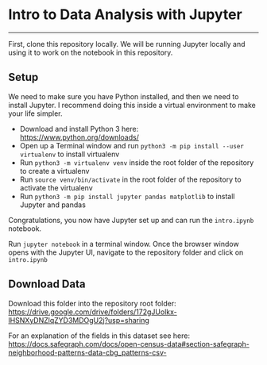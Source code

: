# Intro to Data Analysis with Jupyter
-------

First, clone this repository locally. We will be running Jupyter locally and using it to work on the notebook in this repository.

## Setup

We need to make sure you have Python installed, and then we need to install Jupyter. I recommend doing this inside a virtual environment to make your life simpler.

- Download and install Python 3 here: https://www.python.org/downloads/
- Open up a Terminal window and run `python3 -m pip install --user virtualenv` to install virtualenv
- Run `python3 -m virtualenv venv` inside the root folder of the repository to create a virtualenv
- Run `source venv/bin/activate` in the root folder of the repository to activate the virtualenv
- Run `python3 -m pip install jupyter pandas matplotlib` to install Jupyter and pandas

Congratulations, you now have Jupyter set up and can run the `intro.ipynb` notebook. 

Run `jupyter notebook` in a terminal window. Once the browser window opens with the Jupyter UI, navigate to the repository folder and click on `intro.ipynb`

## Download Data
Download this folder into the repository root folder: https://drive.google.com/drive/folders/172gJUolkx-lHSNXyDNZlqZYD3MDOgU2j?usp=sharing

For an explanation of the fields in this dataset see here: https://docs.safegraph.com/docs/open-census-data#section-safegraph-neighborhood-patterns-data-cbg_patterns-csv-
